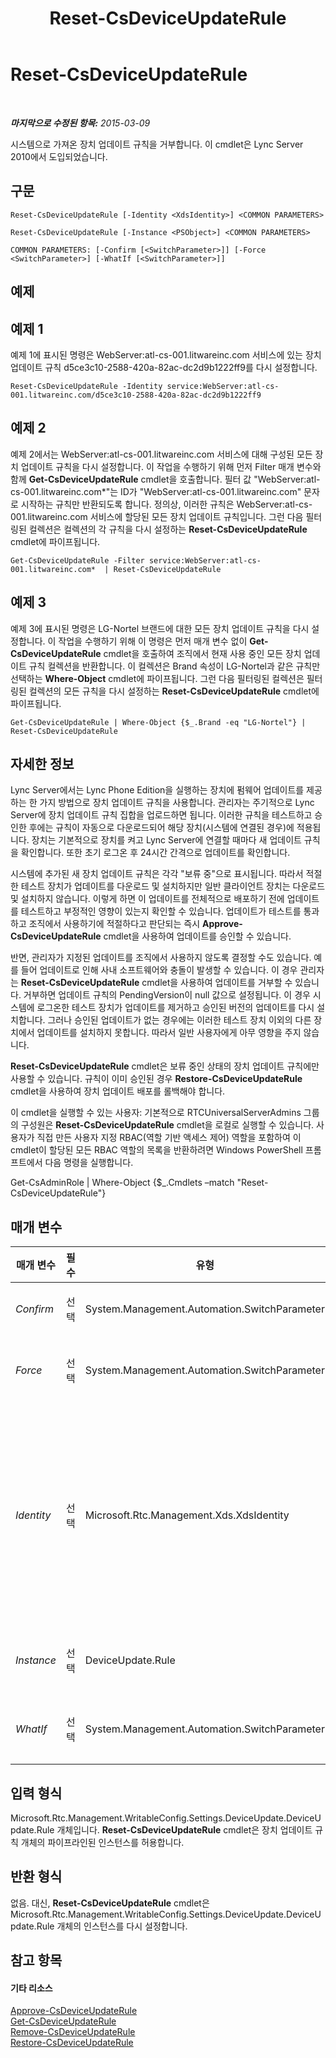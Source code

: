 ﻿---
title: Reset-CsDeviceUpdateRule
TOCTitle: Reset-CsDeviceUpdateRule
ms:assetid: 0de47bcf-da8f-4dae-b293-3adac3c1acdb
ms:mtpsurl: https://technet.microsoft.com/ko-kr/library/Gg398181(v=OCS.15)
ms:contentKeyID: 49302808
ms.date: 08/10/2015
mtps_version: v=OCS.15
ms.translationtype: HT
---

# Reset-CsDeviceUpdateRule

 

_**마지막으로 수정된 항목:** 2015-03-09_

시스템으로 가져온 장치 업데이트 규칙을 거부합니다. 이 cmdlet은 Lync Server 2010에서 도입되었습니다.

## 구문

    Reset-CsDeviceUpdateRule [-Identity <XdsIdentity>] <COMMON PARAMETERS>

    Reset-CsDeviceUpdateRule [-Instance <PSObject>] <COMMON PARAMETERS>

    COMMON PARAMETERS: [-Confirm [<SwitchParameter>]] [-Force <SwitchParameter>] [-WhatIf [<SwitchParameter>]]

## 예제

## 예제 1

예제 1에 표시된 명령은 WebServer:atl-cs-001.litwareinc.com 서비스에 있는 장치 업데이트 규칙 d5ce3c10-2588-420a-82ac-dc2d9b1222ff9를 다시 설정합니다.

    Reset-CsDeviceUpdateRule -Identity service:WebServer:atl-cs-001.litwareinc.com/d5ce3c10-2588-420a-82ac-dc2d9b1222ff9

## 예제 2

예제 2에서는 WebServer:atl-cs-001.litwareinc.com 서비스에 대해 구성된 모든 장치 업데이트 규칙을 다시 설정합니다. 이 작업을 수행하기 위해 먼저 Filter 매개 변수와 함께 **Get-CsDeviceUpdateRule** cmdlet을 호출합니다. 필터 값 "WebServer:atl-cs-001.litwareinc.com\*"는 ID가 "WebServer:atl-cs-001.litwareinc.com" 문자로 시작하는 규칙만 반환되도록 합니다. 정의상, 이러한 규칙은 WebServer:atl-cs-001.litwareinc.com 서비스에 할당된 모든 장치 업데이트 규칙입니다. 그런 다음 필터링된 컬렉션은 컬렉션의 각 규칙을 다시 설정하는 **Reset-CsDeviceUpdateRule** cmdlet에 파이프됩니다.

    Get-CsDeviceUpdateRule -Filter service:WebServer:atl-cs-001.litwareinc.com*  | Reset-CsDeviceUpdateRule

## 예제 3

예제 3에 표시된 명령은 LG-Nortel 브랜드에 대한 모든 장치 업데이트 규칙을 다시 설정합니다. 이 작업을 수행하기 위해 이 명령은 먼저 매개 변수 없이 **Get-CsDeviceUpdateRule** cmdlet을 호출하여 조직에서 현재 사용 중인 모든 장치 업데이트 규칙 컬렉션을 반환합니다. 이 컬렉션은 Brand 속성이 LG-Nortel과 같은 규칙만 선택하는 **Where-Object** cmdlet에 파이프됩니다. 그런 다음 필터링된 컬렉션은 필터링된 컬렉션의 모든 규칙을 다시 설정하는 **Reset-CsDeviceUpdateRule** cmdlet에 파이프됩니다.

    Get-CsDeviceUpdateRule | Where-Object {$_.Brand -eq "LG-Nortel"} | Reset-CsDeviceUpdateRule

## 자세한 정보

Lync Server에서는 Lync Phone Edition을 실행하는 장치에 펌웨어 업데이트를 제공하는 한 가지 방법으로 장치 업데이트 규칙을 사용합니다. 관리자는 주기적으로 Lync Server에 장치 업데이트 규칙 집합을 업로드하면 됩니다. 이러한 규칙을 테스트하고 승인한 후에는 규칙이 자동으로 다운로드되어 해당 장치(시스템에 연결된 경우)에 적용됩니다. 장치는 기본적으로 장치를 켜고 Lync Server에 연결할 때마다 새 업데이트 규칙을 확인합니다. 또한 초기 로그온 후 24시간 간격으로 업데이트를 확인합니다.

시스템에 추가된 새 장치 업데이트 규칙은 각각 "보류 중"으로 표시됩니다. 따라서 적절한 테스트 장치가 업데이트를 다운로드 및 설치하지만 일반 클라이언트 장치는 다운로드 및 설치하지 않습니다. 이렇게 하면 이 업데이트를 전체적으로 배포하기 전에 업데이트를 테스트하고 부정적인 영향이 있는지 확인할 수 있습니다. 업데이트가 테스트를 통과하고 조직에서 사용하기에 적절하다고 판단되는 즉시 **Approve-CsDeviceUpdateRule** cmdlet을 사용하여 업데이트를 승인할 수 있습니다.

반면, 관리자가 지정된 업데이트를 조직에서 사용하지 않도록 결정할 수도 있습니다. 예를 들어 업데이트로 인해 사내 소프트웨어와 충돌이 발생할 수 있습니다. 이 경우 관리자는 **Reset-CsDeviceUpdateRule** cmdlet을 사용하여 업데이트를 거부할 수 있습니다. 거부하면 업데이트 규칙의 PendingVersion이 null 값으로 설정됩니다. 이 경우 시스템에 로그온한 테스트 장치가 업데이트를 제거하고 승인된 버전의 업데이트를 다시 설치합니다. 그러나 승인된 업데이트가 없는 경우에는 이러한 테스트 장치 이외의 다른 장치에서 업데이트를 설치하지 못합니다. 따라서 일반 사용자에게 아무 영향을 주지 않습니다.

**Reset-CsDeviceUpdateRule** cmdlet은 보류 중인 상태의 장치 업데이트 규칙에만 사용할 수 있습니다. 규칙이 이미 승인된 경우 **Restore-CsDeviceUpdateRule** cmdlet을 사용하여 장치 업데이트 배포를 롤백해야 합니다.

이 cmdlet을 실행할 수 있는 사용자: 기본적으로 RTCUniversalServerAdmins 그룹의 구성원은 **Reset-CsDeviceUpdateRule** cmdlet을 로컬로 실행할 수 있습니다. 사용자가 직접 만든 사용자 지정 RBAC(역할 기반 액세스 제어) 역할을 포함하여 이 cmdlet이 할당된 모든 RBAC 역할의 목록을 반환하려면 Windows PowerShell 프롬프트에서 다음 명령을 실행합니다.

Get-CsAdminRole | Where-Object {$\_.Cmdlets –match "Reset-CsDeviceUpdateRule"}

## 매개 변수


<table>
<colgroup>
<col style="width: 25%" />
<col style="width: 25%" />
<col style="width: 25%" />
<col style="width: 25%" />
</colgroup>
<thead>
<tr class="header">
<th>매개 변수</th>
<th>필수</th>
<th>유형</th>
<th>설명</th>
</tr>
</thead>
<tbody>
<tr class="odd">
<td><p><em>Confirm</em></p></td>
<td><p>선택</p></td>
<td><p>System.Management.Automation.SwitchParameter</p></td>
<td><p>명령을 실행하기 전에 확인 메시지를 표시합니다.</p></td>
</tr>
<tr class="even">
<td><p><em>Force</em></p></td>
<td><p>선택</p></td>
<td><p>System.Management.Automation.SwitchParameter</p></td>
<td><p>cmdlet을 실행할 때 나타날 수 있는 확인 프롬프트 또는 심각하지 않은 오류 메시지를 표시하지 않습니다.</p></td>
</tr>
<tr class="odd">
<td><p><em>Identity</em></p></td>
<td><p>선택</p></td>
<td><p>Microsoft.Rtc.Management.Xds.XdsIdentity</p></td>
<td><p>다시 설정되는 장치 업데이트 규칙의 고유 식별자입니다. 장치 업데이트 규칙의 ID는 장치 업데이트 규칙이 할당된 서비스(예: service:WebServer:atl-cs-001.litwareinc.com)와 GUID(Globally Unique Identifier)로 구성됩니다. 따라서 Redmond 사이트에 대해 구성된 장치 업데이트 규칙의 ID는 &quot;service:WebServer:atl-cs-oo1.litwareinc.com/d5ce3c10-2588-420a-82ac-dc2d9b1222ff9&quot;와 유사합니다.</p></td>
</tr>
<tr class="even">
<td><p><em>Instance</em></p></td>
<td><p>선택</p></td>
<td><p>DeviceUpdate.Rule</p></td>
<td><p>개별 매개 변수 값을 설정하는 대신 cmdlet에 개체에 대한 참조를 전달할 수 있습니다.</p></td>
</tr>
<tr class="odd">
<td><p><em>WhatIf</em></p></td>
<td><p>선택</p></td>
<td><p>System.Management.Automation.SwitchParameter</p></td>
<td><p>명령을 실제로 실행하지 않고도 명령이 실행될 경우 발생할 수 있는 현상을 설명합니다.</p></td>
</tr>
</tbody>
</table>


## 입력 형식

Microsoft.Rtc.Management.WritableConfig.Settings.DeviceUpdate.DeviceUpdate.Rule 개체입니다. **Reset-CsDeviceUpdateRule** cmdlet은 장치 업데이트 규칙 개체의 파이프라인된 인스턴스를 허용합니다.

## 반환 형식

없음. 대신, **Reset-CsDeviceUpdateRule** cmdlet은 Microsoft.Rtc.Management.WritableConfig.Settings.DeviceUpdate.DeviceUpdate.Rule 개체의 인스턴스를 다시 설정합니다.

## 참고 항목

#### 기타 리소스

[Approve-CsDeviceUpdateRule](approve-csdeviceupdaterule.md)  
[Get-CsDeviceUpdateRule](get-csdeviceupdaterule.md)  
[Remove-CsDeviceUpdateRule](remove-csdeviceupdaterule.md)  
[Restore-CsDeviceUpdateRule](restore-csdeviceupdaterule.md)


